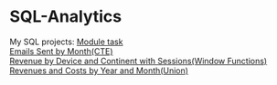 # SQL-Analytics
My SQL projects:
                  [Module task](https://docs.google.com/document/d/1WpXH1CPHnifQsA9Oe8pfOnq-E5vTZS7FGY19vSHG4IM/edit?tab=t.0)\
                  [Emails Sent by Month(CTE)](https://docs.google.com/document/d/1iME6mLK_vohxNcrceEZ5ECND0t0ktZDWAk9asUKQ5dQ/edit?tab=t.0)\
                  [Revenue by Device and Continent with Sessions(Window Functions)](https://docs.google.com/document/d/1mE5_uiaro8wW2X0cMUxgF-4vX6rEO1072fXkll0kdoQ/edit?usp=sharing)\
                  [Revenues and Costs by Year and Month(Union)](https://docs.google.com/document/d/1-PrMxQtZALae3AjHtY1yNVPRV2aJ22CXbWi3Rmc1Ry0/edit?usp=sharing)
